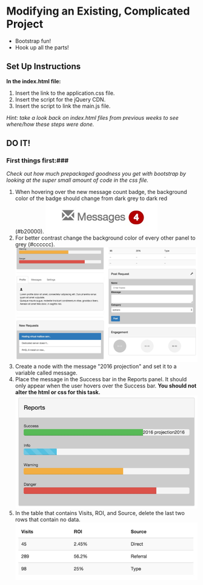 # Modifying an Existing, Complicated Project
- Bootstrap fun!
- Hook up all the parts!

## Set Up Instructions

**In the index.html file:**<br>
1. Insert the link to the application.css file.<br>
2. Insert the script for the jQuery CDN.<br>
3. Insert the script to link the main.js file.<br>

*Hint: take a look back on index.html files from previous weeks to see where/how these steps were done.*

## DO IT!
### First things first:###
*Check out how much prepackaged goodness you get with bootstrap by looking at the super small amount of code in the css file.*

1. When hovering over the new message count badge, the background color of the badge should change from dark grey to dark red (#b20000).
![Message](images/message.jpg)
2. For better contrast change the background color of every other panel to grey (#cccccc).
![Contrast](images/contrast.jpg)
3. Create a <span> node with the message "2016 projection" and set it to a variable called message.
4. Place the message in the Success bar in the Reports panel. It should only appear when the user hovers over the Success bar. **You should not alter the html or css for this task.**
![Projection](images/projection.jpg)
5. In the table that contains Visits, ROI, and Source, delete the last two rows that contain no data.
![Table Rows](images/tablerows.jpg)
